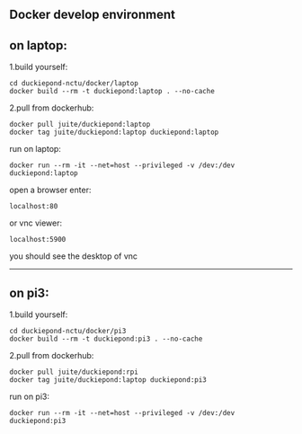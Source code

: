 Docker develop environment
---

on laptop:
--

  1.build yourself:
  
    cd duckiepond-nctu/docker/laptop
    docker build --rm -t duckiepond:laptop . --no-cache
    
  2.pull from dockerhub:
  
    docker pull juite/duckiepond:laptop
    docker tag juite/duckiepond:laptop duckiepond:laptop
    
  run on laptop:
  
    docker run --rm -it --net=host --privileged -v /dev:/dev duckiepond:laptop
    
  open a browser enter:
  
    localhost:80
    
  or vnc viewer:
  
    localhost:5900
    
  you should see the desktop of vnc
    
---------------------------------------------------------------------------------------------------------
 
on pi3:
---

  1.build yourself:
  
    cd duckiepond-nctu/docker/pi3
    docker build --rm -t duckiepond:pi3 . --no-cache
    
  2.pull from dockerhub:
  
    docker pull juite/duckiepond:rpi
    docker tag juite/duckiepond:laptop duckiepond:pi3
    
  run on pi3:
  
    docker run --rm -it --net=host --privileged -v /dev:/dev duckiepond:pi3
